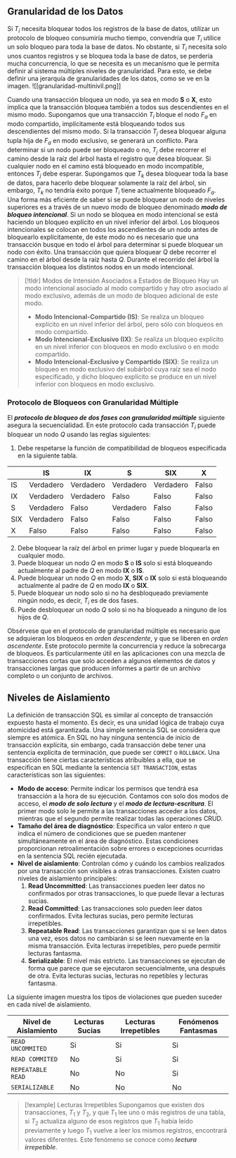 ## Granularidad de los Datos
Si $T_i$ necesita bloquear todos los registros de la base de datos, utilizar un protocolo de bloqueo consumiría mucho tiempo, convendría que $T_i$ utilice un solo bloqueo para toda la base de datos. No obstante, si $T_i$ necesita solo unos cuantos registros y se bloquea toda la base de datos, se perdería mucha concurrencia, lo que se necesita es un mecanismo que le permita definir al sistema múltiples niveles de granularidad. Para esto, se debe definir una jerarquía de granularidades de los datos, como se ve en la imagen.
![[granularidad-multinivil.png]]

Cuando una transacción bloquea un nodo, ya sea en modo **S** o **X**, esto implica que la transacción bloquea también a todos sus descendientes en el mismo modo.
Supongamos que una transacción $T_i$ bloque el nodo $F_a$ en modo compartido, implícitamente está bloqueando todos sus descendientes del mismo modo. Si la transacción $T_j$ desea bloquear alguna tupla hija de $F_a$ en modo exclusivo, se generará un conflicto.
Para determinar si un nodo puede ser bloqueado o no, $T_j$ debe recorrer el camino desde la raíz del árbol hasta el registro que desea bloquear. Si cualquier nodo en el camino está bloqueado en modo incompatible, entonces $T_j$ debe esperar. Supongamos que $T_k$ desea bloquear toda la base de datos, para hacerlo debe bloquear solamente la raíz del árbol, sin embargo, $T_k$ no tendría éxito porque $T_i$ tiene actualmente bloqueado $F_a$. Una forma más eficiente de saber si se puede bloquear un nodo de niveles superiores es a través de un nuevo modo de bloqueo denominado ***modo de bloqueo intencional***. 
Si un nodo se bloquea en modo intencional se está haciendo un bloqueo explícito en un nivel inferior del árbol. Los bloqueos intencionales se colocan en todos los ascendientes de un nodo antes de bloquearlo explícitamente, de este modo no es necesario que una transacción busque en todo el árbol para determinar si puede bloquear un nodo con éxito. Una transacción que quiera bloquear $Q$ debe recorrer el camino en el árbol desde la raíz hasta $Q$. Durante el recorrido del árbol la transacción bloquea los distintos nodos en un modo intencional.
>[!tldr] Modos de Intensión Asociados a Estados de Bloqueo
> Hay un modo intencional asociado al modo compartido y hay otro asociado al modo exclusivo, además de un modo de bloqueo adicional de este modo.
> - **Modo Intencional-Compartido (IS)**: Se realiza un bloqueo explícito en un nivel inferior del árbol, pero sólo con bloqueos en modo compartido.
> - **Modo Intencional-Exclusivo (IX)**: Se realiza un bloqueo explícito en un nivel inferior con bloqueos en modo exclusivo o en modo compartido.
> - **Modo Intencional-Exclusivo y Compartido (SIX)**: Se realiza un bloqueo en modo exclusivo del subárbol cuya raíz sea el nodo especificado, y dicho bloqueo explícito se produce en un nivel inferior con bloqueos en modo exclusivo.
### Protocolo de Bloqueos con Granularidad Múltiple
El ***protocolo de bloqueo de dos fases con granularidad múltiple*** siguiente asegura la secuencialidad. En este protocolo cada transacción $T_i$ puede bloquear un nodo $Q$ usando las reglas siguientes:
1. Debe respetarse la función de compatibilidad de bloqueos especificada en la siguiente tabla.

|     | IS        | IX        | S         | SIX       | X         |
|-----|-----------|-----------|-----------|-----------|-----------|
| IS  | Verdadero | Verdadero | Verdadero | Verdadero | Falso     |
| IX  | Verdadero | Verdadero | Falso     | Falso     | Falso     |
| S   | Verdadero | Falso     | Verdadero | Falso     | Falso     |
| SIX | Verdadero | Falso     | Falso     | Falso     | Falso     |
| X   | Falso     | Falso     | Falso     | Falso     | Falso     |

2. Debe bloquear la raíz del árbol en primer lugar y puede bloquearla en cualquier modo.
3. Puede bloquear un nodo $Q$ en modo **S** o **IS** solo si está bloqueando actualmente al padre de $Q$ en modo **IX** o **IS**.
4. Puede bloquear un nodo $Q$ en modo **X**, **SIX** o **IX** solo si está bloqueando actualmente al padre de $Q$ en modo **IX** o **SIX**.
5. Puede bloquear un nodo solo si no ha desbloqueado previamente ningún nodo, es decir, $T_i$ es de dos fases.
6. Puede desbloquear un nodo $Q$ solo si no ha bloqueado a ninguno de los hijos de $Q$.

Obsérvese que en el protocolo de granularidad múltiple es necesario que se adquieran los bloqueos en *orden descendente*, y que se liberen en *orden ascendente*. Este protocolo permite la concurrencia y reduce la sobrecarga de bloqueos. Es particularmente útil en las aplicaciones con una mezcla de transacciones cortas que solo acceden a algunos elementos de datos y transacciones largas que producen informes a partir de un archivo completo o un conjunto de archivos.
## Niveles de Aislamiento
La definición de transacción SQL es similar al concepto de transacción expuesto hasta el momento. Es decir, es una unidad lógica de trabajo cuya atomicidad está garantizada. Una simple sentencia SQL se considera que siempre es atómica. En SQL no hay ninguna sentencia de inicio de transacción explícita, sin embargo, cada transacción debe tener una sentencia explícita de terminación, que puede ser `COMMIT` o `ROLLBACK`.
Una transacción tiene ciertas características atribuibles a ella, que se especifican en SQL mediante la sentencia `SET TRANSACTION`, estas características son las siguientes:
- **Modo de acceso**: Permite indicar los permisos que tendrá esa transacción a la hora de su ejecución. Contamos con solo dos modos de acceso, el ***modo de solo lectura*** y el ***modo de lectura-escritura***. El primer modo solo le permite a las transacciones acceder a los datos, mientras que el segundo permite realizar todas las operaciones CRUD.
- **Tamaño del área de diagnóstico**: Especifica un valor entero $n$ que indica el número de condiciones que se pueden mantener simultáneamente en el área de diagnóstico. Estas condiciones proporcionan retroalimentación sobre errores o excepciones ocurridas en la sentencia SQL recién ejecutada.
- **Nivel de aislamiento**: Controlan cómo y cuándo los cambios realizados por una transacción son visibles a otras transacciones. Existen cuatro niveles de aislamiento principales:
	1. **Read Uncommitted**: Las transacciones pueden leer datos no confirmados por otras transacciones, lo que puede llevar a lecturas sucias.
	2. **Read Committed**: Las transacciones solo pueden leer datos confirmados. Evita lecturas sucias, pero permite lecturas irrepetibles.
	3. **Repeatable Read**: Las transacciones garantizan que si se leen datos una vez, esos datos no cambiarán si se leen nuevamente en la misma transacción. Evita lecturas irrepetibles, pero puede permitir lecturas fantasma.
	4. **Serializable**: El nivel más estricto. Las transacciones se ejecutan de forma que parece que se ejecutaron secuencialmente, una después de otra. Evita lecturas sucias, lecturas no repetibles y lecturas fantasma.

La siguiente imagen muestra los tipos de violaciones que pueden suceder en cada nivel de aislamiento.

| Nivel de Aislamiento | Lecturas Sucias | Lecturas Irrepetibles | Fenómenos Fantasmas |
| -------------------- | --------------- | --------------------- | ------------------- |
| `READ UNCOMMITED`    | Si              | Si                    | Si                  |
| `READ COMMITED`      | No              | Si                    | Si                  |
| `REPEATABLE READ`    | No              | No                    | Si                  |
| `SERIALIZABLE`       | No              | No                    | No                  |

>[!example] Lecturas Irrepetibles
>Supongamos que existen dos transacciones, $T_1$ y $T_2$, y que $T_1$ lee uno o más registros de una tabla, si $T_2$ actualiza alguno de esos registros que $T_1$ había leído previamente y luego $T_1$ vuelve a leer los mismos registros, encontrará valores diferentes. Este fenómeno se conoce como ***lectura irrepetible***.
